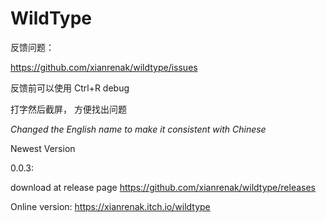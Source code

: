 # WildType

反馈问题： 

https://github.com/xianrenak/wildtype/issues

反馈前可以使用 Ctrl+R debug 

打字然后截屏， 方便找出问题

*Changed the English name to make it consistent with Chinese*

Newest Version

0.0.3:

download at release page https://github.com/xianrenak/wildtype/releases

Online version: https://xianrenak.itch.io/wildtype
